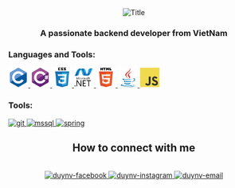 <div align="center">
        <img src="https://readme-typing-svg.herokuapp.com?font=Play&color=%63bae4&size=50&center=true&vCenter=true&height=60&width=700&lines=Welcome+to+my+profile!;I'm+Duy;I'm+a+Backend+programmer.;I'm+a+Backend+programmer.;"
            alt="Title"></img>
</div>
<h3 align="center">A passionate backend developer from VietNam</h3>


<p align="left">
</p>

<h3 align="left">Languages and Tools:</h3>
<a href="https://www.cprogramming.com/" target="_blank" rel="noreferrer"> <img src="https://raw.githubusercontent.com/devicons/devicon/master/icons/c/c-original.svg" alt="c" width="40" height="40"/> </a> <a href="https://www.w3schools.com/cs/" target="_blank" rel="noreferrer"> <img src="https://raw.githubusercontent.com/devicons/devicon/master/icons/csharp/csharp-original.svg" alt="csharp" width="40" height="40"/> </a> <a href="https://www.w3schools.com/css/" target="_blank" rel="noreferrer"> <img src="https://raw.githubusercontent.com/devicons/devicon/master/icons/css3/css3-original-wordmark.svg" alt="css3" width="40" height="40"/> </a> <a href="https://dotnet.microsoft.com/" target="_blank" rel="noreferrer"> <img src="https://raw.githubusercontent.com/devicons/devicon/master/icons/dot-net/dot-net-original-wordmark.svg" alt="dotnet" width="40" height="40"/> </a>  <a href="https://www.w3.org/html/" target="_blank" rel="noreferrer"> <img src="https://raw.githubusercontent.com/devicons/devicon/master/icons/html5/html5-original-wordmark.svg" alt="html5" width="40" height="40"/> </a> <a href="https://www.java.com" target="_blank" rel="noreferrer"> <img src="https://raw.githubusercontent.com/devicons/devicon/master/icons/java/java-original.svg" alt="java" width="40" height="40"/> </a> <a href="https://developer.mozilla.org/en-US/docs/Web/JavaScript" target="_blank" rel="noreferrer"> <img src="https://raw.githubusercontent.com/devicons/devicon/master/icons/javascript/javascript-original.svg" alt="javascript" width="40" height="40"/> </a> 
<h3 align="left">Tools:</h3>
<a href="https://git-scm.com/" target="_blank" rel="noreferrer"> <img src="https://www.vectorlogo.zone/logos/git-scm/git-scm-icon.svg" alt="git" width="40" height="40"/> </a> <a href="https://www.microsoft.com/en-us/sql-server" target="_blank" rel="noreferrer"> <img src="https://www.svgrepo.com/show/303229/microsoft-sql-server-logo.svg" alt="mssql" width="40" height="40"/> </a> <a href="https://spring.io/" target="_blank" rel="noreferrer"> <img src="https://www.vectorlogo.zone/logos/springio/springio-icon.svg" alt="spring" width="40" height="40"/> </a>

<h2 align="center">How to connect with me</h2>
<br>
<div align="center">
  <a href="https://www.facebook.com/profile.php?id=100006100877019" target="blank">
    <img src="https://img.icons8.com/bubbles/100/000000/facebook-new.png" alt="duynv-facebook" />
  </a>
  <a href="#" target="blank">
    <img src="https://img.icons8.com/bubbles/100/000000/instagram.png" alt="duynv-instagram" />
  </a>
  <a href="https://mail.google.com/mail/u/0/#inbox" target="top">
  <img src="https://img.icons8.com/bubbles/100/000000/apple-mail.png" alt="duynv-email" />
  </a>
</div>
